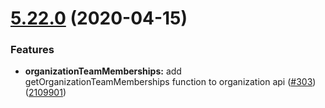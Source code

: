 # [5.22.0](https://github.com/contentful/contentful-management.js/compare/v5.21.1...v5.22.0) (2020-04-15)


### Features

* **organizationTeamMemberships:** add getOrganizationTeamMemberships function to organization api ([#303](https://github.com/contentful/contentful-management.js/issues/303)) ([2109901](https://github.com/contentful/contentful-management.js/commit/210990160d24ee50d01d8144cb02e4d42951a34a))
